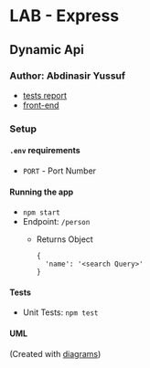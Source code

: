 LAB - Express
========

Dynamic Api
---------------

### Author: Abdinasir Yussuf

-   [tests report](https://github.com/codefellows/code-401-javascript-example-lab/actions)
-   [front-end](https://code-401-js-lab-example.herokuapp.com/status)

### Setup

#### `.env` requirements

-   `PORT` - Port Number

#### Running the app

-   `npm start`
-   Endpoint: `/person`
    -   Returns Object

        ```
        {
          'name': '<search Query>'
        }

        ```

#### Tests

-   Unit Tests: `npm test`


#### UML

(Created with [diagrams](https://app.diagrams.net/))